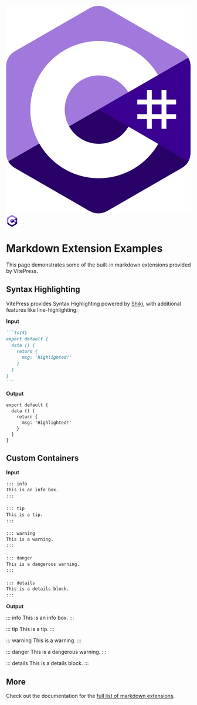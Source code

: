 <CodeSplitter>
  <template #left>

```ts

```

  </template>
  <template #right>

```csharp

```

  </template>
</CodeSplitter>

![CSharp Logo](./assets/csharp-logo.png)
![CSharp Logo](./assets/csharp-logo-32.png)

# Markdown Extension Examples

This page demonstrates some of the built-in markdown extensions provided by VitePress.

## Syntax Highlighting

VitePress provides Syntax Highlighting powered by [Shiki](https://github.com/shikijs/shiki), with additional features like line-highlighting:

<CodeSplitter>
  <template #left>

```ts
var x = 1;
```

  </template>
  <template #right>

```csharp
var x = 1;
```

  </template>
</CodeSplitter>

**Input**

````md
```ts{4}
export default {
  data () {
    return {
      msg: 'Highlighted!'
    }
  }
}
```
````

**Output**

```ts{4}
export default {
  data () {
    return {
      msg: 'Highlighted!'
    }
  }
}
```

## Custom Containers

**Input**

```md
::: info
This is an info box.
:::

::: tip
This is a tip.
:::

::: warning
This is a warning.
:::

::: danger
This is a dangerous warning.
:::

::: details
This is a details block.
:::
```

**Output**

::: info
This is an info box.
:::

::: tip
This is a tip.
:::

::: warning
This is a warning.
:::

::: danger
This is a dangerous warning.
:::

::: details
This is a details block.
:::

## More

Check out the documentation for the [full list of markdown extensions](https://vitepress.dev/guide/markdown).
